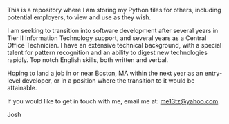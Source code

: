 This is a repository where I am storing my Python files for others, including potential employers, to view and use as
they wish. 

I am seeking to transition into software development after several years in Tier II Information Technology support, and 
several years as a Central Office Technician. I have an extensive technical background, with a special talent for 
pattern recognition and an ability to digest new technologies rapidly. Top notch English skills, both written and verbal.

Hoping to land a job in or near Boston, MA within the next year as an entry-level developer, or in a position where
the transition to it would be attainable. 

If you would like to get in touch with me, email me at: me13tz@yahoo.com. 

Josh


